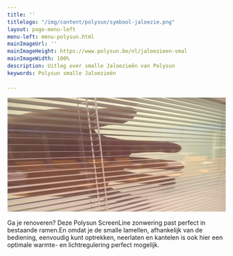 ```yaml
---
title: ''
titlelogo: "/img/content/polysun/symbool-jaloezie.png"
layout: page-menu-left
menu-left: menu-polysun.html
mainImageUrl: ''
mainImageHeight: https://www.polysun.be/nl/jaloezieen-smal
mainImageWidth: 100%
description: Uitleg over smalle Jaloezieën van Polysun
keywords: Polysun smalle Jaloezieën

---
```


![](/img/content/polysun-jaloezie.png)

Ga je renoveren? Deze Polysun ScreenLine zonwering past perfect in bestaande ramen.En omdat je de smalle lamellen, afhankelijk van de bediening, eenvoudig kunt optrekken, neerlaten en kantelen is ook hier een optimale warmte- en lichtregulering perfect mogelijk.